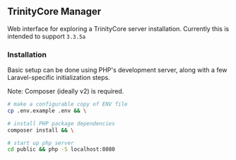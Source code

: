 ## TrinityCore Manager

Web interface for exploring a TrinityCore server installation. Currently this is intended to support `3.3.5a`

### Installation

Basic setup can be done using PHP's development server, along with a few Laravel-specific initialization steps.

Note: Composer (ideally v2) is required.

```sh
# make a configurable copy of ENV file
cp .env.example .env && \

# install PHP package dependencies
composer install && \

# start up php server
cd public && php -S localhost:8080
```
